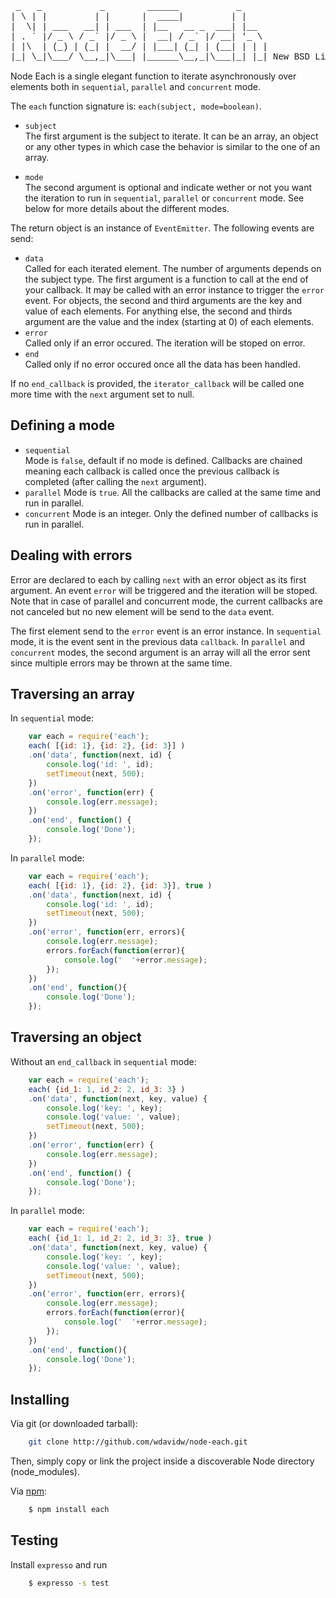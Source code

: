 
<pre style="font-family:courier">
 _   _           _        ______           _     
| \ | |         | |      |  ____|         | |    
|  \| | ___   __| | ___  | |__   __ _  ___| |__  
| . ` |/ _ \ / _` |/ _ \ |  __| / _` |/ __| '_ \ 
| |\  | (_) | (_| |  __/ | |___| (_| | (__| | | |
|_| \_|\___/ \__,_|\___| |______\__,_|\___|_| |_| New BSD License
</pre>

Node Each is a single elegant function to iterate asynchronously over elements 
both in `sequential`, `parallel` and `concurrent` mode.

The `each` function signature is: `each(subject, mode=boolean)`. 

-   `subject`   
    The first argument is the subject to iterate. It can be an array, an object or 
    any other types in which case the behavior is similar to the one of an array.

-   `mode`   
    The second argument is optional and indicate wether or not you want the 
    iteration to run in `sequential`, `parallel` or `concurrent` mode. See below
    for more details about the different modes.

The return object is an instance of `EventEmitter`. The following events are send:

-   `data`   
    Called for each iterated element. The number of arguments depends on the 
    subject type.
    The first argument is a function to call at the end of your callback. It may
    be called with an error instance to trigger the `error` event.
    For objects, the second and third arguments are the key and value 
    of each elements. For anything else, the second and thirds argument are the 
    value and the index (starting at 0) of each elements.
-   `error`   
    Called only if an error occured. The iteration will be stoped on error.
-   `end`   
    Called only if no error occured once all the data has been handled.

If no `end_callback` is provided, the `iterator_callback` will be called one more 
time with the `next` argument set to null.

Defining a mode
---------------

-   `sequential`   
    Mode is `false`, default if no mode is defined.
    Callbacks are chained meaning each callback is called once the previous 
    callback is completed (after calling the `next` argument).
-   `parallel`
    Mode is `true`.
    All the callbacks are called at the same time and run in parallel.
-   `concurrent`
    Mode is an integer.
    Only the defined number of callbacks is run in parallel.

Dealing with errors
-------------------

Error are declared to each by calling `next` with an error object as its first
argument. An event `error` will be triggered and the iteration will be stoped. Note
that in case of parallel and concurrent mode, the current callbacks are not 
canceled but no new element will be send to the `data` event.

The first element send to the `error` event is an error instance. In 
`sequential` mode, it is the event sent in the previous data `callback`. In 
`parallel` and `concurrent` modes, the second argument is an array will all 
the error sent since multiple errors may be thrown at the same time.

Traversing an array
-------------------

In `sequential` mode:

```javascript
    var each = require('each');
    each( [{id: 1}, {id: 2}, {id: 3}] )
    .on('data', function(next, id) {
        console.log('id: ', id);
        setTimeout(next, 500);
    })
    .on('error', function(err) {
        console.log(err.message);
    })
    .on('end', function() {
        console.log('Done');
    });
```

In `parallel` mode:

```javascript
    var each = require('each');
    each( [{id: 1}, {id: 2}, {id: 3}], true )
    .on('data', function(next, id) {
        console.log('id: ', id);
        setTimeout(next, 500);
    })
    .on('error', function(err, errors){
        console.log(err.message);
        errors.forEach(function(error){
            console.log('  '+error.message);
        });
    })
    .on('end', function(){
        console.log('Done');
    });
```

Traversing an object
--------------------

Without an `end_callback` in `sequential` mode:

```javascript
    var each = require('each');
    each( {id_1: 1, id_2: 2, id_3: 3} )
    .on('data', function(next, key, value) {
        console.log('key: ', key);
        console.log('value: ', value);
        setTimeout(next, 500);
    })
    .on('error', function(err) {
        console.log(err.message);
    })
    .on('end', function() {
        console.log('Done');
    });
```

In `parallel` mode:

```javascript
    var each = require('each');
    each( {id_1: 1, id_2: 2, id_3: 3}, true )
    .on('data', function(next, key, value) {
        console.log('key: ', key);
        console.log('value: ', value);
        setTimeout(next, 500);
    })
    .on('error', function(err, errors){
        console.log(err.message);
        errors.forEach(function(error){
            console.log('  '+error.message);
        });
    })
    .on('end', function(){
        console.log('Done');
    });
```

Installing
----------

Via git (or downloaded tarball):

```bash
    git clone http://github.com/wdavidw/node-each.git
```

Then, simply copy or link the project inside a discoverable Node directory (node_modules).

Via [npm](http://github.com/isaacs/npm):

```bash
    $ npm install each
```

Testing
-------

Install `expresso` and run
```bash
    $ expresso -s test
```

    

